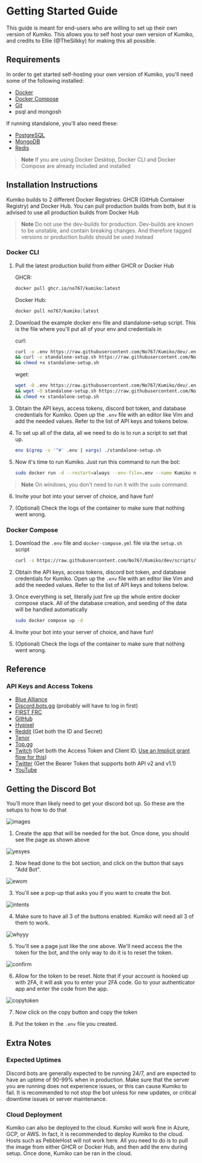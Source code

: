 # Getting Started Guide

This guide is meant for end-users who are willing to set up their own version of Kumiko. This allows you to self host your own version of Kumiko, and credits to Ellie (@TheSilkky) for making this all possible.

## Requirements

In order to get started self-hosting your own version of Kumiko, you'll need some of the following installed:

- [Docker](https://www.docker.com/)
- [Docker Compose](https://docs.docker.com/compose/)
- [Git](https://git-scm.com/)
- psql and mongosh

If running standalone, you'll also need these:
  - [PostgreSQL](https://www.postgresql.org/)
  - [MongoDB](https://www.mongodb.com/)
  - [Redis](https://redis.io/)


> **Note**
> If you are using Docker Desktop, Docker CLI and Docker Compose are already included and installed

## Installation Instructions

Kumiko builds to 2 different Docker Registries: GHCR (GitHub Container Registry) and Docker Hub. You can pull production builds from both, but it is advised to use all production builds from Docker Hub


> **Note**
> Do not use the dev-builds for production. Dev-builds are known to be unstable, and contain breaking changes. And therefore tagged versions or production builds should be used instead


### Docker CLI

1. Pull the latest production build from either GHCR or Docker Hub

    GHCR: 
    ```bash
    docker pull ghcr.io/no767/kumiko:latest
    ```

    Docker Hub:
    ```bash
    docker pull no767/kumiko:latest
    ```

2. Download the example docker env file and standalone-setup script. This is the file where you'll put all of your env and credentials in

    curl:

    ```bash
    curl -o .env https://raw.githubusercontent.com/No767/Kumiko/dev/.env-docker-example \
    && curl -o standalone-setup.sh https://raw.githubusercontent.com/No767/Kumiko/dev/standalone-setup.sh \
    && chmod +x standalone-setup.sh
    ```

    wget:

    ```bash
    wget -O .env https://raw.githubusercontent.com/No767/Kumiko/dev/.env-docker-example \
    && wget -O standalone-setup.sh https://raw.githubusercontent.com/No767/Kumiko/dev/standalone-setup.sh \
    && chmod +x standalone-setup.sh
    ```

3. Obtain the API keys, access tokens, discord bot token, and database credentials for Kumiko. Open up the `.env` file with an editor like Vim and add the needed values. Refer to the list of API keys and tokens below.

4. To set up all of the data, all we need to do is to run a script to set that up.

    ```bash
    env $(grep -v '^#' .env | xargs) ./standalone-setup.sh
    ```

5. Now it's time to run Kumiko. Just run this command to run the bot:

    ```bash
    sudo docker run -d --restart=always --env-file=.env --name Kumiko no767/kumiko:latest
    ```

> **Note**
> On windows, you don't need to run it with the `sudo` command. 

6. Invite your bot into your server of choice, and have fun!

7. (Optional) Check the logs of the container to make sure that nothing went wrong.
### Docker Compose

1. Download the `.env` file and `docker-compose.yml` file via the `setup.sh` script

    ```bash
    curl -s https://raw.githubusercontent.com/No767/Kumiko/dev/scripts/setup.sh | sh
    ```

2. Obtain the API keys, access tokens, discord bot token, and database credentials for Kumiko. Open up the `.env` file with an editor like Vim and add the needed values. Refer to the list of API keys and tokens below.

3. Once everything is set, literally just fire up the whole entire docker compose stack. All of the database creation, and seeding of the data will be handled automatically

    ```bash
    sudo docker compose up -d
    ```

4. Invite your bot into your server of choice, and have fun!

5. (Optional) Check the logs of the container to make sure that nothing went wrong.

## Reference

### API Keys and Access Tokens

- [Blue Alliance](https://www.thebluealliance.com/apidocs)
- [Discord.bots.gg](https://discord.bots.gg/) (probably will have to log in first)
- [FIRST FRC](https://frc-events.firstinspires.org/services/API) 
- [GitHub](https://docs.github.com/en/rest/guides/basics-of-authentication)
- [Hypixel](https://api.hypixel.net/#section/Authentication/ApiKey)
- [Reddit](https://www.reddit.com/prefs/apps) (Get both the ID and Secret)
- [Tenor](https://developers.google.com/tenor/guides/quickstart#setup)
- [Top.gg](https://docs.top.gg/)
- [Twitch](https://dev.twitch.tv/docs/api/get-started) (Get both the Access Token and Client ID. [Use an Implicit grant flow for this](https://dev.twitch.tv/docs/authentication/getting-tokens-oauth#implicit-grant-flow))
- [Twitter](https://developer.twitter.com/en/docs/twitter-api/getting-started/about-twitter-api) (Get the Bearer Token that supports both API v2 and v1.1)
- [YouTube](https://developers.google.com/youtube/registering_an_application)
## Getting the Discord Bot

You'll more than likely need to get your discord bot up. So these are the setups to how to do that

![images](../assets/getting-started-assets/create-app.png)

1. Create the app that will be needed for the bot. Once done, you should see the page as shown above

![yesyes](../assets/getting-started-assets/create-bot.png)

2. Now head done to the bot section, and click on the button that says "Add Bot". 

![ewom](../assets/getting-started-assets/allow-bot.png)

3. You'll see a pop-up that asks you if you want to create the bot. 

![intents](../assets/getting-started-assets/allow-intents.png)

4. Make sure to have all 3 of the buttons enabled. Kumiko will need all 3 of them to work.

![whyyy](../assets/getting-started-assets/reset-token.png)

5. You'll see a page just like the one above. We'll need access the the token for the bot, and the only way to do it is to reset the token.

![confirm](../assets/getting-started-assets/allow-reset-token.png)

6. Allow for the token to be reset. Note that if your account is hooked up with 2FA, it will ask you to enter your 2FA code. Go to your authenticator app and enter the code from the app.

![copytoken](../assets/getting-started-assets/copy-token.png)

7. Now click on the copy button and copy the token

8. Put the token in the `.env` file you created.

## Extra Notes

### Expected Uptimes

Discord bots are generally expected to be running 24/7, and are expected to have an uptime of 90-99% when in production. Make sure that the server you are running does not experience issues, or this can cause Kumiko to fail. It is recommended to not stop the bot unless for new updates, or critical downtime issues or server maintenance.

### Cloud Deployment

Kumiko can also be deployed to the cloud. Kumiko will work fine in Azure, GCP, or AWS. In fact, it is recommended to deploy Kumiko to the cloud. Hosts such as PebbleHost will not work here. All you need to do is to pull the image from either GHCR or Docker Hub, and then add the env during setup. Once done, Kumiko can be ran in the cloud.